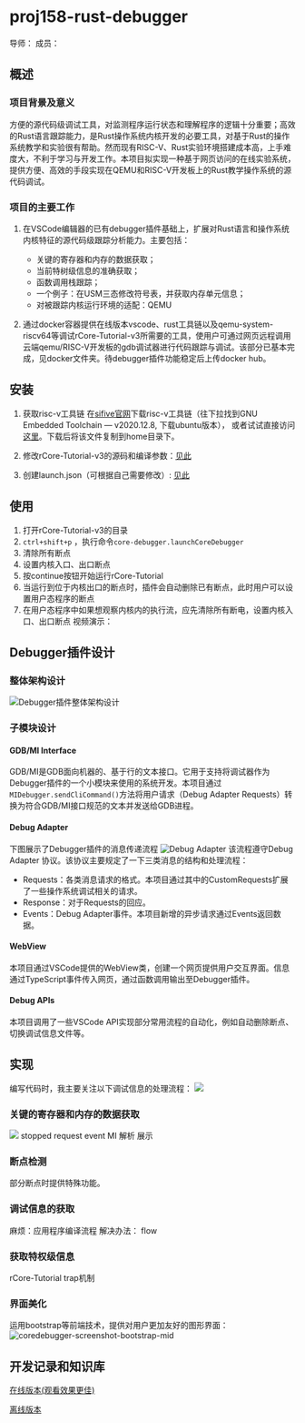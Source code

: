 # proj158-rust-debugger

导师：
成员：

## 概述

### 项目背景及意义

方便的源代码级调试工具，对监测程序运行状态和理解程序的逻辑十分重要；高效的Rust语言跟踪能力，是Rust操作系统内核开发的必要工具，对基于Rust的操作系统教学和实验很有帮助。然而现有RISC-V、Rust实验环境搭建成本高，上手难度大，不利于学习与开发工作。本项目拟实现一种基于网页访问的在线实验系统，提供方便、高效的手段实现在QEMU和RISC-V开发板上的Rust教学操作系统的源代码调试。

### 项目的主要工作

1. 在VSCode编辑器的已有debugger插件基础上，扩展对Rust语言和操作系统内核特征的源代码级跟踪分析能力。主要包括：
    - 关键的寄存器和内存的数据获取；
    - 当前特树级信息的准确获取；
    - 函数调用栈跟踪；
    - 一个例子：在USM三态修改符号表，并获取内存单元信息；
    - 对被跟踪内核运行环境的适配：QEMU

2. 通过docker容器提供在线版本vscode、rust工具链以及qemu-system-riscv64等调试rCore-Tutorial-v3所需要的工具，使用户可通过网页远程调用云端qemu/RISC-V开发板的gdb调试器进行代码跟踪与调试。该部分已基本完成，见docker文件夹。待debugger插件功能稳定后上传docker hub。

## 安装

1. 获取risc-v工具链
在[sifive官网](https://www.sifive.com/software)下载risc-v工具链（往下拉找到GNU Embedded Toolchain — v2020.12.8, 下载ubuntu版本），
或者试试直接访问
[这里](https://static.dev.sifive.com/dev-tools/riscv64-unknown-elf-gcc-8.3.0-2020.04.1-x86_64-linux-ubuntu14.tar.gz)。下载后将该文件复制到home目录下。

1. 修改rCore-Tutorial-v3的源码和编译参数：[见此](./docs/rCore-mod.md)

1. 创建launch.json（可根据自己需要修改）: [见此](./docs/launchjson.md)

## 使用

1. 打开rCore-Tutorial-v3的目录
2. `ctrl+shift+p` ，执行命令`core-debugger.launchCoreDebugger`
3. 清除所有断点
4. 设置内核入口、出口断点
5. 按continue按钮开始运行rCore-Tutorial
6. 当运行到位于内核出口的断点时，插件会自动删除已有断点，此时用户可以设置用户态程序的断点
7. 在用户态程序中如果想观察内核内的执行流，应先清除所有断电，设置内核入口、出口断点
视频演示：

## Debugger插件设计

### 整体架构设计

![Debugger插件整体架构设计](./docs/imgs/arch.png)

### 子模块设计

#### GDB/MI Interface

GDB/MI是GDB面向机器的、基于行的文本接口。它用于支持将调试器作为Debugger插件的一个小模块来使用的系统开发。本项目通过`MIDebugger.sendCliCommand()`方法将用户请求（Debug Adapter Requests）转换为符合GDB/MI接口规范的文本并发送给GDB进程。

#### Debug Adapter

下图展示了Debugger插件的消息传递流程
![Debug Adapter](./docs/imgs/DebugAdapter.png)
该流程遵守Debug Adapter 协议。该协议主要规定了一下三类消息的结构和处理流程：

- Requests：各类消息请求的格式。本项目通过其中的CustomRequests扩展了一些操作系统调试相关的请求。
- Response：对于Requests的回应。
- Events：Debug Adapter事件。本项目新增的异步请求通过Events返回数据。


#### WebView

本项目通过VSCode提供的WebView类，创建一个网页提供用户交互界面。信息通过TypeScript事件传入网页，通过函数调用输出至Debugger插件。

#### Debug APIs

本项目调用了一些VSCode API实现部分常用流程的自动化，例如自动删除断点、切换调试信息文件等。

## 实现

编写代码时，我主要关注以下调试信息的处理流程：
![](./docs/imgs/text.png)

### 关键的寄存器和内存的数据获取
![](./docs/imgs/messageFlow.png)
stopped
request
event
MI
解析
展示

### 断点检测
部分断点时提供特殊功能。

### 调试信息的获取

麻烦：应用程序编译流程 解决办法：
flow

### 获取特权级信息

rCore-Tutorial trap机制

### 界面美化

运用bootstrap等前端技术，提供对用户更加友好的图形界面：
![coredebugger-screenshot-bootstrap-mid](./docs/imgs/coredebugger-screenshot-bootstrap-mid.png)

## 开发记录和知识库

[在线版本(观看效果更佳)](https://shimo.im/docs/hRQk6dXkxHp9pR3T)

[离线版本](./docs/%E5%BC%80%E5%8F%91%E8%AE%B0%E5%BD%95%E5%92%8C%E7%9F%A5%E8%AF%86%E5%BA%93.pdf)
